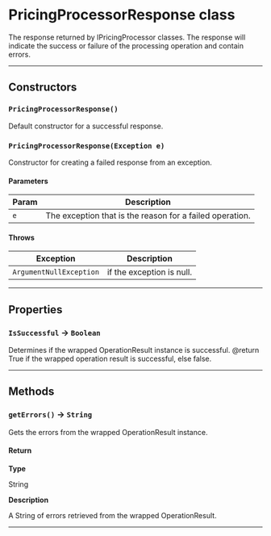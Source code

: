 # PricingProcessorResponse class

The response returned by IPricingProcessor classes. The response will indicate the success or failure of the processing operation and contain errors.

---
## Constructors
### `PricingProcessorResponse()`

Default constructor for a successful response.
### `PricingProcessorResponse(Exception e)`

Constructor for creating a failed response from an exception.
#### Parameters
|Param|Description|
|-----|-----------|
|`e` |  The exception that is the reason for a failed operation. |

#### Throws
|Exception|Description|
|---------|-----------|
|`ArgumentNullException` |  if the exception is null. |

---
## Properties

### `IsSuccessful` → `Boolean`

Determines if the wrapped OperationResult instance is successful. @return True if the wrapped operation result is successful, else false.

---
## Methods
### `getErrors()` → `String`

Gets the errors from the wrapped OperationResult instance.

#### Return

**Type**

String

**Description**

A String of errors retrieved from the wrapped OperationResult.

---

